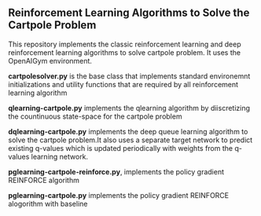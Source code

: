 ## Reinforcement Learning Algorithms to Solve the Cartpole Problem

This repository  implements the classic reinforcement learning  and deep reinforcement learning algorithms to solve cartpole problem.
It uses the OpenAIGym environment.

**cartpolesolver.py** is the base class that implements standard environemnt initializations and utility functions that are required by all reinforcement learning algorithm

**qlearning-cartpole.py** implements the qlearning algorithm by diiscretizing the countinuous state-space for the cartpole problem

**dqlearning-cartpole.py** implements the deep queue learning algorithm to solve the cartpole problem.It also uses a separate target network to predict existing q-values which is updated periodically with weights from the q-values learning network.

**pglearning-cartpole-reinforce.py**, implements the policy gradient REINFORCE algorithm

**pglearning-cartpole.py** implements the policy gradient REINFORCE alogorithm with baseline


